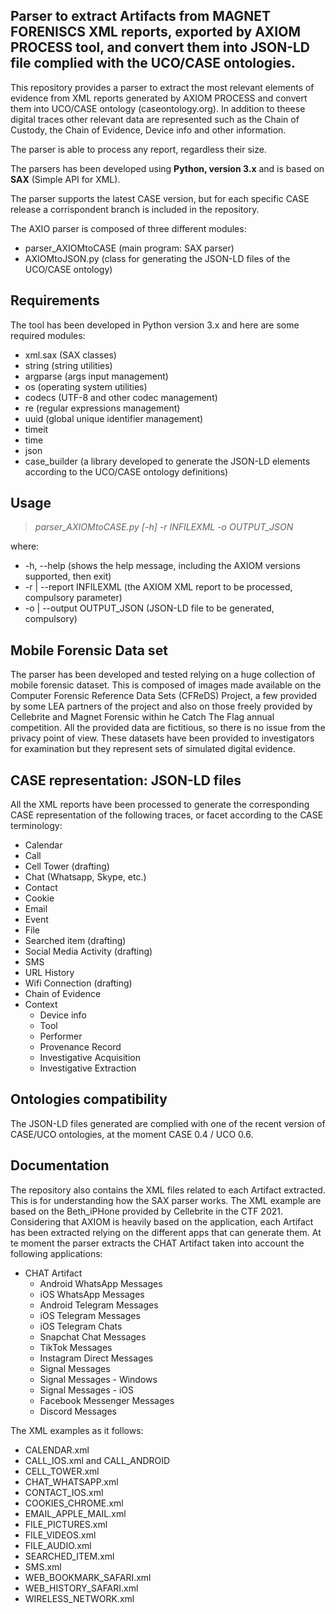 ## Parser to extract Artifacts from MAGNET FORENISCS XML reports, exported by AXIOM PROCESS tool, and convert them into JSON-LD file complied with the UCO/CASE ontologies.

This repository provides a parser to extract the most relevant elements of evidence from XML reports generated by AXIOM PROCESS  and convert them into UCO/CASE ontology (caseontology.org). In addition to theese digital traces other relevant data are represented such as the Chain of Custody, the Chain of Evidence, Device info and other information.

The parser is able to process any report, regardless their size.

The parsers has been developed using **Python, version 3.x** and is based on **SAX** (Simple API for XML).

The parser supports the latest CASE version, but for each specific CASE release a corrispondent branch is included in the repository. 

The AXIO parser is composed of three different modules:

* parser_AXIOMtoCASE (main program: SAX parser)
* AXIOMtoJSON.py (class for generating the JSON-LD files of the UCO/CASE ontology)

## Requirements
The tool has been developed in Python version 3.x and here are some required modules:

* xml.sax (SAX classes)
* string (string utilities)
* argparse (args input management)
* os (operating system utilities)
* codecs (UTF-8 and other codec management)
* re (regular expressions management)
* uuid (global unique identifier management)
* timeit
* time 
* json
* case_builder (a library developed to generate the JSON-LD elements according to the UCO/CASE ontology definitions)


## Usage

> *parser_AXIOMtoCASE.py  [-h]*
>                       *-r INFILEXML*
>                       *-o OUTPUT_JSON*

where:

* -h, --help (shows the help message, including the AXIOM versions supported, then exit)
* -r | --report INFILEXML (the AXIOM XML report to be processed, compulsory parameter)
* -o | --output OUTPUT_JSON (JSON-LD file to be generated, compulsory)

## Mobile Forensic Data set
The parser has been developed and tested relying on a huge collection of mobile forensic dataset. This is composed of images made available on the Computer Forensic Reference Data Sets  (CFReDS) Project, a few provided by some LEA partners of the project and also on those freely provided by Cellebrite and Magnet Forensic within he Catch The Flag annual competition. All the provided data are fictitious, so there is no issue  from the privacy point of view. These datasets have been provided to investigators for examination but they represent sets of simulated digital evidence. 

## CASE representation: JSON-LD files
All the XML reports have been processed to generate the corresponding CASE representation of the following traces, or facet according to the CASE terminology:

* Calendar
* Call
* Cell Tower (drafting)
* Chat (Whatsapp, Skype, etc.)
* Contact
* Cookie
* Email
* Event
* File
* Searched item (drafting)
* Social Media Activity (drafting)
* SMS
* URL History
* Wifi Connection (drafting)
* Chain of Evidence
* Context
  * Device info
  * Tool
  * Performer
  * Provenance Record
  * Investigative Acquisition
  * Investigative Extraction


## Ontologies compatibility
The JSON-LD files generated are complied with one of the recent version of CASE/UCO ontologies, at the moment CASE 0.4 / UCO 0.6.

## Documentation
The repository also contains the XML files related to each Artifact extracted. This is for understanding how the SAX parser works. The XML example are based on the Beth_iPHone provided by Cellebrite in the CTF 2021. Considering that AXIOM is heavily based on  the application, each Artifact has been extracted relying on the different apps that can generate them. At te moment the parser extracts the CHAT Artifact taken into account the following applications:

* CHAT Artifact
    * Android WhatsApp Messages
    * iOS WhatsApp Messages
    *  Android Telegram Messages
    *  iOS Telegram Messages
    *  iOS Telegram Chats
    *  Snapchat Chat Messages
    *  TikTok Messages
    *  Instagram Direct Messages
    *  Signal Messages
    *  Signal Messages - Windows
    *  Signal Messages - iOS
    *  Facebook Messenger Messages
    *  Discord Messages

The XML examples as it follows:

* CALENDAR.xml  
* CALL_IOS.xml and CALL_ANDROID
* CELL_TOWER.xml
* CHAT_WHATSAPP.xml 
* CONTACT_IOS.xml
* COOKIES_CHROME.xml
* EMAIL_APPLE_MAIL.xml
* FILE_PICTURES.xml
* FILE_VIDEOS.xml
* FILE_AUDIO.xml
* SEARCHED_ITEM.xml
* SMS.xml
* WEB_BOOKMARK_SAFARI.xml
* WEB_HISTORY_SAFARI.xml
* WIRELESS_NETWORK.xml
